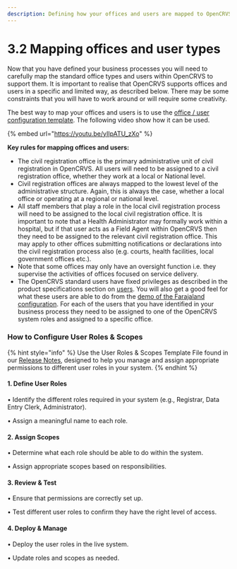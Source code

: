 ```yaml
---
description: Defining how your offices and users are mapped to OpenCRVS
---
```


# 3.2 Mapping offices and user types

Now that you have defined your business processes you will need to carefully map the standard office types and users within OpenCRVS to support them. It is important to realise that OpenCRVS supports offices and users in a specific and limited way, as described below. There may be some constraints that you will have to work around or will require some creativity.

The best way to map your offices and users is to use the [office / user configuration template](https://docs.google.com/presentation/d/1yni_VJHSqvw0qTIiFjHG3Lnd0fLBKQxKkI8zb8G9cJ0/edit?usp=sharing). The following video show how it can be used.

{% embed url="https://youtu.be/yIIpATU_zXo" %}

**Key rules for mapping offices and users:**

* The civil registration office is the primary administrative unit of civil registration in OpenCRVS. All users will need to be assigned to a civil registration office, whether they work at a local or National level.
* Civil registration offices are always mapped to the lowest level of the administrative structure. Again, this is always the case, whether a local office or operating at a regional or national level.
* All staff members that play a role in the local civil registration process will need to be assigned to the local civil registration office. It is important to note that a Health Administrator may formally work within a hospital, but if that user acts as a Field Agent within OpenCRVS then they need to be assigned to the relevant civil registration office. This may apply to other offices submitting notifications or declarations into the civil registration process also (e.g. courts, health facilities, local government offices etc.).
* Note that some offices may only have an oversight function i.e. they supervise the activities of offices focused on service delivery.
* The OpenCRVS standard users have fixed privileges as described in the product specifications section on [users](../../product-specifications/users/). You will also get a good feel for what these users are able to do from the [demo of the Farajaland configuration](../../default-configuration/opencrvs-configuration-in-farajaland/). For each of the users that you have identified in your business process they need to be assigned to one of the OpenCRVS system roles and assigned to a specific office.

### How to Configure User Roles & Scopes

{% hint style="info" %}
Use the User Roles & Scopes Template File found in our [Release Notes](../../../v1.9.0/general/v1.9-release-notes.md#configuration-template-files), designed to help you manage and assign appropriate permissions to different user roles in your system.
{% endhint %}

#### 1. Define User Roles

• Identify the different roles required in your system (e.g., Registrar, Data Entry Clerk, Administrator).

• Assign a meaningful name to each role.

#### 2. Assign Scopes

• Determine what each role should be able to do within the system.

• Assign appropriate scopes based on responsibilities.

#### 3. Review & Test

• Ensure that permissions are correctly set up.

• Test different user roles to confirm they have the right level of access.

#### 4. Deploy & Manage

• Deploy the user roles in the live system.

• Update roles and scopes as needed.
